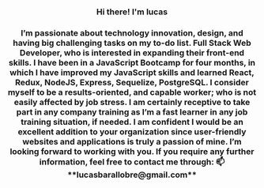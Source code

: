 <h3 align="center">Hi there! I'm lucas</h3>

<h3 align="center">I’m passionate about technology innovation, design, and having big challenging tasks on my to-do list. Full Stack Web Developer, who is interested in expanding their front-end skills. I have been in a JavaScript Bootcamp for four months, in which I have improved my JavaScript skills and learned React, Redux, NodeJS, Express, Sequelize, PostgreSQL. I consider myself to be a results-oriented, and capable worker; who is not easily affected by job stress. I am certainly receptive to take part in any company training as I’m a fast learner in any job training situation, if needed. I am confident I would be an excellent addition to your organization since user-friendly websites and applications is truly a passion of mine. I’m looking forward to working with you. If you require any further information, feel free to contact me through:
📫 **lucasbarallobre@gmail.com**</h3>
